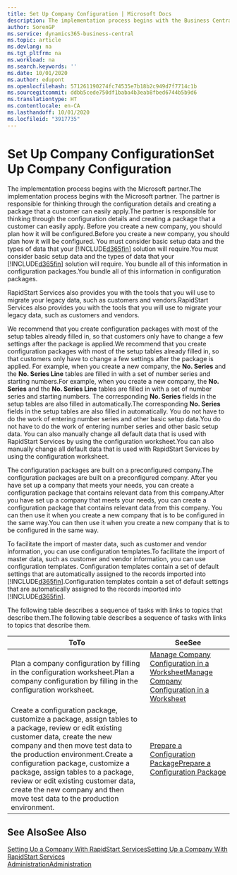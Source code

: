 ```yaml
---
title: Set Up Company Configuration | Microsoft Docs
description: The implementation process begins with the Business Central solution will require. You bundle all of this information into configuration packages.
author: SorenGP
ms.service: dynamics365-business-central
ms.topic: article
ms.devlang: na
ms.tgt_pltfrm: na
ms.workload: na
ms.search.keywords: ''
ms.date: 10/01/2020
ms.author: edupont
ms.openlocfilehash: 571261190274fc74535e7b18b2c949d7f7714c1b
ms.sourcegitcommit: ddbb5cede750df1baba4b3eab8fbed6744b5b9d6
ms.translationtype: HT
ms.contentlocale: en-CA
ms.lasthandoff: 10/01/2020
ms.locfileid: "3917735"
---
```

# <a name="set-up-company-configuration"></a><span data-ttu-id="97054-104">Set Up Company Configuration</span><span class="sxs-lookup"><span data-stu-id="97054-104">Set Up Company Configuration</span></span>
<span data-ttu-id="97054-105">The implementation process begins with the Microsoft partner.</span><span class="sxs-lookup"><span data-stu-id="97054-105">The implementation process begins with the Microsoft partner.</span></span> <span data-ttu-id="97054-106">The partner is responsible for thinking through the configuration details and creating a package that a customer can easily apply.</span><span class="sxs-lookup"><span data-stu-id="97054-106">The partner is responsible for thinking through the configuration details and creating a package that a customer can easily apply.</span></span> <span data-ttu-id="97054-107">Before you create a new company, you should plan how it will be configured.</span><span class="sxs-lookup"><span data-stu-id="97054-107">Before you create a new company, you should plan how it will be configured.</span></span> <span data-ttu-id="97054-108">You must consider basic setup data and the types of data that your [!INCLUDE[d365fin](includes/d365fin_md.md)] solution will require.</span><span class="sxs-lookup"><span data-stu-id="97054-108">You must consider basic setup data and the types of data that your [!INCLUDE[d365fin](includes/d365fin_md.md)] solution will require.</span></span> <span data-ttu-id="97054-109">You bundle all of this information in configuration packages.</span><span class="sxs-lookup"><span data-stu-id="97054-109">You bundle all of this information in configuration packages.</span></span>

<span data-ttu-id="97054-110">RapidStart Services also provides you with the tools that you will use to migrate your legacy data, such as customers and vendors.</span><span class="sxs-lookup"><span data-stu-id="97054-110">RapidStart Services also provides you with the tools that you will use to migrate your legacy data, such as customers and vendors.</span></span>  

<span data-ttu-id="97054-111">We recommend that you create configuration packages with most of the setup tables already filled in, so that customers only have to change a few settings after the package is applied.</span><span class="sxs-lookup"><span data-stu-id="97054-111">We recommend that you create configuration packages with most of the setup tables already filled in, so that customers only have to change a few settings after the package is applied.</span></span> <span data-ttu-id="97054-112">For example, when you create a new company, the **No. Series** and the **No. Series Line** tables are filled in with a set of number series and starting numbers.</span><span class="sxs-lookup"><span data-stu-id="97054-112">For example, when you create a new company, the **No. Series** and the **No. Series Line** tables are filled in with a set of number series and starting numbers.</span></span> <span data-ttu-id="97054-113">The corresponding **No. Series** fields in the setup tables are also filled in automatically.</span><span class="sxs-lookup"><span data-stu-id="97054-113">The corresponding **No. Series** fields in the setup tables are also filled in automatically.</span></span> <span data-ttu-id="97054-114">You do not have to do the work of entering number series and other basic setup data.</span><span class="sxs-lookup"><span data-stu-id="97054-114">You do not have to do the work of entering number series and other basic setup data.</span></span> <span data-ttu-id="97054-115">You can also manually change all default data that is used with RapidStart Services by using the configuration worksheet.</span><span class="sxs-lookup"><span data-stu-id="97054-115">You can also manually change all default data that is used with RapidStart Services by using the configuration worksheet.</span></span>  

<span data-ttu-id="97054-116">The configuration packages are built on a preconfigured company.</span><span class="sxs-lookup"><span data-stu-id="97054-116">The configuration packages are built on a preconfigured company.</span></span> <span data-ttu-id="97054-117">After you have set up a company that meets your needs, you can create a configuration package that contains relevant data from this company.</span><span class="sxs-lookup"><span data-stu-id="97054-117">After you have set up a company that meets your needs, you can create a configuration package that contains relevant data from this company.</span></span> <span data-ttu-id="97054-118">You can then use it when you create a new company that is to be configured in the same way.</span><span class="sxs-lookup"><span data-stu-id="97054-118">You can then use it when you create a new company that is to be configured in the same way.</span></span>  

<span data-ttu-id="97054-119">To facilitate the import of master data, such as customer and vendor information, you can use configuration templates.</span><span class="sxs-lookup"><span data-stu-id="97054-119">To facilitate the import of master data, such as customer and vendor information, you can use configuration templates.</span></span> <span data-ttu-id="97054-120">Configuration templates contain a set of default settings that are automatically assigned to the records imported into [!INCLUDE[d365fin](includes/d365fin_md.md)].</span><span class="sxs-lookup"><span data-stu-id="97054-120">Configuration templates contain a set of default settings that are automatically assigned to the records imported into [!INCLUDE[d365fin](includes/d365fin_md.md)].</span></span>

<span data-ttu-id="97054-121">The following table describes a sequence of tasks with links to topics that describe them.</span><span class="sxs-lookup"><span data-stu-id="97054-121">The following table describes a sequence of tasks with links to topics that describe them.</span></span>

|<span data-ttu-id="97054-122">**To**</span><span class="sxs-lookup"><span data-stu-id="97054-122">**To**</span></span>|<span data-ttu-id="97054-123">**See**</span><span class="sxs-lookup"><span data-stu-id="97054-123">**See**</span></span>|  
|------------|-------------|  
|<span data-ttu-id="97054-124">Plan a company configuration by filling in the configuration worksheet.</span><span class="sxs-lookup"><span data-stu-id="97054-124">Plan a company configuration by filling in the configuration worksheet.</span></span>|[<span data-ttu-id="97054-125">Manage Company Configuration in a Worksheet</span><span class="sxs-lookup"><span data-stu-id="97054-125">Manage Company Configuration in a Worksheet</span></span>](admin-how-to-manage-company-configuration-in-a-worksheet.md)|  
|<span data-ttu-id="97054-126">Create a configuration package, customize a package, assign tables to a package, review or edit existing customer data, create the new company and then move test data to the production environment.</span><span class="sxs-lookup"><span data-stu-id="97054-126">Create a configuration package, customize a package, assign tables to a package, review or edit existing customer data, create the new company and then move test data to the production environment.</span></span>|[<span data-ttu-id="97054-127">Prepare a Configuration Package</span><span class="sxs-lookup"><span data-stu-id="97054-127">Prepare a Configuration Package</span></span>](admin-how-to-prepare-a-configuration-package.md)| 

## <a name="see-also"></a><span data-ttu-id="97054-128">See Also</span><span class="sxs-lookup"><span data-stu-id="97054-128">See Also</span></span>  
[<span data-ttu-id="97054-129">Setting Up a Company With RapidStart Services</span><span class="sxs-lookup"><span data-stu-id="97054-129">Setting Up a Company With RapidStart Services</span></span>](admin-set-up-a-company-with-rapidstart.md)  
[<span data-ttu-id="97054-130">Administration</span><span class="sxs-lookup"><span data-stu-id="97054-130">Administration</span></span>](admin-setup-and-administration.md)
